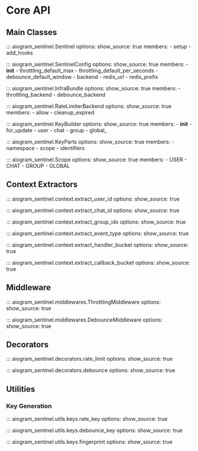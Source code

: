 # Core API

## Main Classes

::: aiogram_sentinel.Sentinel
    options:
      show_source: true
      members:
        - setup
        - add_hooks

::: aiogram_sentinel.SentinelConfig
    options:
      show_source: true
      members:
        - __init__
        - throttling_default_max
        - throttling_default_per_seconds
        - debounce_default_window
        - backend
        - redis_url
        - redis_prefix

::: aiogram_sentinel.InfraBundle
    options:
      show_source: true
      members:
        - throttling_backend
        - debounce_backend

::: aiogram_sentinel.RateLimiterBackend
    options:
      show_source: true
      members:
        - allow
        - cleanup_expired

::: aiogram_sentinel.KeyBuilder
    options:
      show_source: true
      members:
        - __init__
        - for_update
        - user
        - chat
        - group
        - global_

::: aiogram_sentinel.KeyParts
    options:
      show_source: true
      members:
        - namespace
        - scope
        - identifiers

::: aiogram_sentinel.Scope
    options:
      show_source: true
      members:
        - USER
        - CHAT
        - GROUP
        - GLOBAL

## Context Extractors

::: aiogram_sentinel.context.extract_user_id
    options:
      show_source: true

::: aiogram_sentinel.context.extract_chat_id
    options:
      show_source: true

::: aiogram_sentinel.context.extract_group_ids
    options:
      show_source: true

::: aiogram_sentinel.context.extract_event_type
    options:
      show_source: true

::: aiogram_sentinel.context.extract_handler_bucket
    options:
      show_source: true

::: aiogram_sentinel.context.extract_callback_bucket
    options:
      show_source: true

## Middleware

::: aiogram_sentinel.middlewares.ThrottlingMiddleware
    options:
      show_source: true

::: aiogram_sentinel.middlewares.DebounceMiddleware
    options:
      show_source: true

## Decorators

::: aiogram_sentinel.decorators.rate_limit
    options:
      show_source: true

::: aiogram_sentinel.decorators.debounce
    options:
      show_source: true

## Utilities

### Key Generation

::: aiogram_sentinel.utils.keys.rate_key
    options:
      show_source: true

::: aiogram_sentinel.utils.keys.debounce_key
    options:
      show_source: true

::: aiogram_sentinel.utils.keys.fingerprint
    options:
      show_source: true



